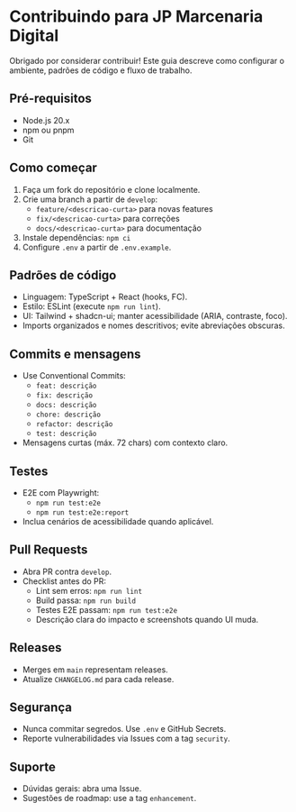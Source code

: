 # Contribuindo para JP Marcenaria Digital

Obrigado por considerar contribuir! Este guia descreve como configurar o ambiente, padrões de código e fluxo de trabalho.

## Pré-requisitos
- Node.js 20.x
- npm ou pnpm
- Git

## Como começar
1. Faça um fork do repositório e clone localmente.
2. Crie uma branch a partir de `develop`:
   - `feature/<descricao-curta>` para novas features
   - `fix/<descricao-curta>` para correções
   - `docs/<descricao-curta>` para documentação
3. Instale dependências: `npm ci`
4. Configure `.env` a partir de `.env.example`.

## Padrões de código
- Linguagem: TypeScript + React (hooks, FC).
- Estilo: ESLint (execute `npm run lint`).
- UI: Tailwind + shadcn-ui; manter acessibilidade (ARIA, contraste, foco).
- Imports organizados e nomes descritivos; evite abreviações obscuras.

## Commits e mensagens
- Use Conventional Commits:
  - `feat: descrição`
  - `fix: descrição`
  - `docs: descrição`
  - `chore: descrição`
  - `refactor: descrição`
  - `test: descrição`
- Mensagens curtas (máx. 72 chars) com contexto claro.

## Testes
- E2E com Playwright:
  - `npm run test:e2e`
  - `npm run test:e2e:report`
- Inclua cenários de acessibilidade quando aplicável.

## Pull Requests
- Abra PR contra `develop`.
- Checklist antes do PR:
  - Lint sem erros: `npm run lint`
  - Build passa: `npm run build`
  - Testes E2E passam: `npm run test:e2e`
  - Descrição clara do impacto e screenshots quando UI muda.

## Releases
- Merges em `main` representam releases.
- Atualize `CHANGELOG.md` para cada release.

## Segurança
- Nunca commitar segredos. Use `.env` e GitHub Secrets.
- Reporte vulnerabilidades via Issues com a tag `security`.

## Suporte
- Dúvidas gerais: abra uma Issue.
- Sugestões de roadmap: use a tag `enhancement`.

